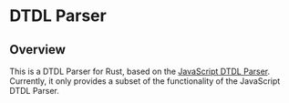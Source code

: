 # DTDL Parser

## Overview

This is a DTDL Parser for Rust, based on the [JavaScript DTDL Parser](https://github.com/Azure/azure-sdk-for-js/tree/%40azure/dtdl-parser_1.0.0-beta.2/sdk/digitaltwins/dtdl-parser). Currently, it only provides a subset of the functionality of the JavaScript DTDL Parser.
